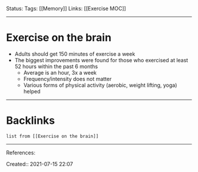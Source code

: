 Status:
Tags: [[Memory]]
Links: [[Exercise MOC]]
___
# Exercise on the brain
- Adults should get 150 minutes of exercise a week
- The biggest improvements were found for those who exercised at least 52 hours within the past 6 months
	- Average is an hour, 3x a week
	- Frequency/intensity does not matter
	- Various forms of physical activity (aerobic, weight lifting, yoga) helped
___
# Backlinks
```dataview
list from [[Exercise on the brain]]
```
___
References:

Created:: 2021-07-15 22:07
